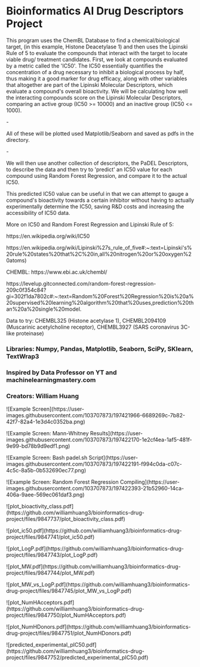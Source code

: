 <h1>Bioinformatics AI Drug Descriptors Project</h1>
  <p>This program uses the ChemBL Database to find a chemical/biological target, 
  (in this example, Histone Deacetylase 1) and then uses the Lipinski Rule of 5 
  to evaluate the compounds that interact with the target to locate viable drug/
  treatment candidates. First, we look at compounds evaluated by a metric called the 'IC50'.
  The IC50 essentially quantifies the concentration of a drug necessary
  to inhibit a biological process by half, thus making it a good marker
  for drug efficacy, along with other variables that altogether are part
  of the Lipinski Molecular Descriptors, which evaluate a compound's
  overall bioactivity. We will be calculating how well the interacting
  compounds score on the Lipinski Molecular Descriptors, comparing an
  active group (IC50 >= 10000) and an inactive group (IC50 <= 1000).<p> -</p> 
  <p>All of these will be plotted used Matplotlib/Seaborn and saved as pdfs in the
  directory.</p><p>-</p>


  We will then use another collection of descriptors, the PaDEL
  Descriptors, to describe the data and then try to 'predict' an IC50
  value for each compound using Random Forest Regression, and compare it
  to the actual IC50.


  This predicted IC50 value can be useful in that we can attempt to
  gauge a compound's bioactivity towards a certain inhibitor without
  having to actually experimentally determine the IC50, saving R&D costs and
  increasing the accessibility of IC50 data.</p>
  
    
  <p>More on IC50 and Random Forest Regression and Lipinski Rule of 5:</p>
  <p>https://en.wikipedia.org/wiki/IC50</p>
  <p>https://en.wikipedia.org/wiki/Lipinski%27s_rule_of_five#:~:text=Lipinski's%20rule%20states%20that%2C%20in,all%20nitrogen%20or%20oxygen%20atoms)
  <p>CHEMBL: https://www.ebi.ac.uk/chembl/</p>
  <p>https://levelup.gitconnected.com/random-forest-regression-209c0f354c84?gi=302f1da7802c#:~:text=Random%20Forest%20Regression%20is%20a%20supervised%20learning%20algorithm%20that%20uses,prediction%20than%20a%20single%20model.</p>
  
  <p>Data to try: CHEMBL325 (Histone acetylase 1), CHEMBL2094109 (Muscarinic acetylcholine receptor), 	CHEMBL3927 (SARS coronavirus 3C-like proteinase) 
  </p>  
 <h3>Libraries: Numpy, Pandas, Matplotlib, Seaborn, SciPy, SKlearn, TextWrap3</h3>
 <h3>Inspired by Data Professor on YT and machinelearningmastery.com</h3>
 <h3>Creators: William Huang</h3>
  <p>![Example Screen](https://user-images.githubusercontent.com/103707873/197421966-6689269c-7b82-42f7-82a4-1e3d4c0352ba.png)</p>
  <p>![Example Screen: Mann-Whitney Results](https://user-images.githubusercontent.com/103707873/197422170-1e2cf4ea-1af5-481f-9e99-bd78b9d9edf1.png)</p>
  <p>![Example Screen: Bash padel.sh Script](https://user-images.githubusercontent.com/103707873/197422191-f994c0da-c07c-4c5c-8a5b-0b532690ec77.png)</p>
  <p>![Example Screen: Random Forest Regression Compiling](https://user-images.githubusercontent.com/103707873/197422393-21b52960-14ca-406a-9aee-569ec061daf3.png)</p>
  <p>![plot_bioactivity_class.pdf](https://github.com/williamhuang3/bioinformatics-drug-project/files/9847737/plot_bioactivity_class.pdf)</p>
  <p>![plot_ic50.pdf](https://github.com/williamhuang3/bioinformatics-drug-project/files/9847741/plot_ic50.pdf)</p>
  <p>![plot_LogP.pdf](https://github.com/williamhuang3/bioinformatics-drug-project/files/9847743/plot_LogP.pdf)</p>
  <p>![plot_MW.pdf](https://github.com/williamhuang3/bioinformatics-drug-project/files/9847744/plot_MW.pdf)</p>
  <p>![plot_MW_vs_LogP.pdf](https://github.com/williamhuang3/bioinformatics-drug-project/files/9847745/plot_MW_vs_LogP.pdf)</p>
  <p>![plot_NumHAcceptors.pdf](https://github.com/williamhuang3/bioinformatics-drug-project/files/9847750/plot_NumHAcceptors.pdf)</p>
  <p>![plot_NumHDonors.pdf](https://github.com/williamhuang3/bioinformatics-drug-project/files/9847751/plot_NumHDonors.pdf)</p>
  <p>![predicted_experimental_pIC50.pdf](https://github.com/williamhuang3/bioinformatics-drug-project/files/9847752/predicted_experimental_pIC50.pdf)</p>



